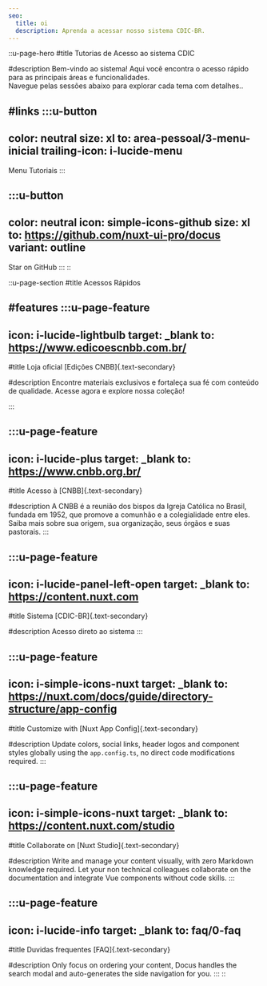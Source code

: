 ```yaml
---
seo:
  title: oi
  description: Aprenda a acessar nosso sistema CDIC-BR.
---
```


::u-page-hero
#title
Tutorias de Acesso ao sistema CDIC

#description
Bem-vindo ao sistema! Aqui você encontra o acesso rápido para as principais áreas e funcionalidades.  
Navegue pelas sessões abaixo para explorar cada tema com detalhes..

#links
  :::u-button
  ---
  color: neutral
  size: xl
  to: area-pessoal/3-menu-inicial
  trailing-icon: i-lucide-menu
  ---
  Menu Tutoriais
  :::

  :::u-button
  ---
  color: neutral
  icon: simple-icons-github
  size: xl
  to: https://github.com/nuxt-ui-pro/docus
  variant: outline
  ---
  Star on GitHub
  :::
::

::u-page-section
#title
Acessos Rápidos

#features
  :::u-page-feature
  ---
  icon: i-lucide-lightbulb
  target: _blank
  to: https://www.edicoescnbb.com.br/
  ---
  #title
  Loja oficial [Edições CNBB]{.text-secondary}
  
  #description
  Encontre materiais exclusivos e fortaleça sua fé com conteúdo de qualidade. Acesse agora e explore nossa coleção!

  :::

  :::u-page-feature
  ---
  icon: i-lucide-plus
  target: _blank
  to: https://www.cnbb.org.br/
  ---
  #title
  Acesso à [CNBB]{.text-secondary}
  
  #description
 A CNBB é a reunião dos bispos da Igreja Católica no Brasil, fundada em 1952, que promove a comunhão e a colegialidade entre eles. Saiba mais sobre sua origem, sua organização, seus órgãos e suas pastorais.
  :::

  :::u-page-feature
  ---
  icon: i-lucide-panel-left-open
  target: _blank
  to: https://content.nuxt.com
  ---
  #title
  Sistema [CDIC-BR]{.text-secondary}
  
  #description
  Acesso direto ao sistema
  :::

  :::u-page-feature
  ---
  icon: i-simple-icons-nuxt
  target: _blank
  to: https://nuxt.com/docs/guide/directory-structure/app-config
  ---
  #title
  Customize with [Nuxt App Config]{.text-secondary}
  
  #description
  Update colors, social links, header logos and component styles globally using the `app.config.ts`, no direct code modifications required.
  :::

  :::u-page-feature
  ---
  icon: i-simple-icons-nuxt
  target: _blank
  to: https://content.nuxt.com/studio
  ---
  #title
  Collaborate on [Nuxt Studio]{.text-secondary}
  
  #description
  Write and manage your content visually, with zero Markdown knowledge required. Let your non technical colleagues collaborate on the documentation and integrate Vue components without code skills.
  :::

  :::u-page-feature
  ---
  icon: i-lucide-info
  target: _blank
  to: faq/0-faq
  ---
  #title
  Duvidas frequentes [FAQ]{.text-secondary}
  
  #description
  Only focus on ordering your content, Docus handles the search modal and auto-generates the side navigation for you.
  :::
::
